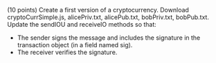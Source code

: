 (10 points) Create a first version of a cryptocurrency. Download cryptoCurrSimple.js, alicePriv.txt,
alicePub.txt, bobPriv.txt, bobPub.txt. Update the sendIOU and receiveIO methods so that:
* The sender signs the message and includes the signature in the transaction object (in a field
named sig).
* The receiver verifies the signature.
